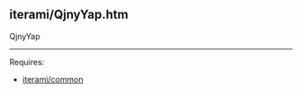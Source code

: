 iterami/QjnyYap.htm
-------------------

QjnyYap

---

Requires:
* [iterami/common](https://github.com/iterami/common)
